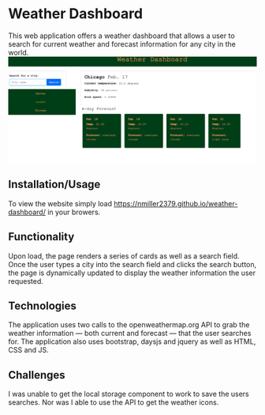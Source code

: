 # Weather Dashboard

This web application offers a weather dashboard that allows a user to search for current weather and forecast information for any city in the world.
<img src="Assets/weather-dashboard.png">

## Installation/Usage

To view the website simply load https://nmiller2379.github.io/weather-dashboard/ in your browers.

## Functionality

Upon load, the page renders a series of cards as well as a search field. Once the user types a city into the search field and clicks the search button, the page is dynamically updated to display the weather information the user requested.

## Technologies

The application uses two calls to the openweathermap.org API to grab the weather information — both current and forecast — that the user searches for. The application also uses bootstrap, daysjs and jquery as well as HTML, CSS and JS.

## Challenges

I was unable to get the local storage component to work to save the users searches. Nor was I able to use the API to get the weather icons.
